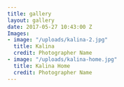 ```yaml
---
title: gallery
layout: gallery
date: 2017-05-27 10:43:00 Z
Images:
- image: "/uploads/kalina-2.jpg"
  title: Kalina
  credit: Photographer Name
- image: "/uploads/kalina-home.jpg"
  title: Kalina Home
  credit: Photographer Name
---
```

